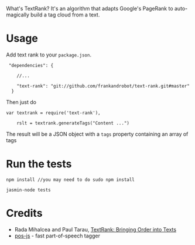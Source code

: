 What's TextRank? It's an algorithm that adapts Google's PageRank to auto-magically build a
tag cloud from a text.

# Usage

Add text rank to your `package.json`.

```
 "dependencies": {

    //...

    "text-rank": "git://github.com/frankandrobot/text-rank.git#master"
  }
```

Then just do

```
var textrank = require('text-rank'),

    rslt = textrank.generateTags("Content ...")
```

The result will be a JSON object with a `tags` property containing an array of tags

# Run the tests

```
npm install //you may need to do sudo npm install

jasmin-node tests
```

# Credits

- Rada Mihalcea and Paul Tarau,
  [TextRank: Bringing Order into Texts](http://web.eecs.umich.edu/~mihalcea/papers/mihalcea.emnlp04.pdf)
- [pos-js](https://github.com/dariusk/pos-js) - fast part-of-speech tagger
